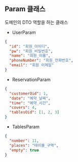 ## Param 클래스

도메인의 DTO 역할을 하는 클래스

* UserParam
```json
{
  "id": "회원_아이디",
  "pw": "회원_비밀번호",
  "name": "회원_이름",
  "phoneNumber": "회원_전화번호",
  "email": "회원 이메일"
}
```

* ReservationParam
```json
{
  "customerOid": 1,
  "date": "예약_날짜",
  "time": "예약_시간",
  "covers": 4,
  "tablesOid": [1, 2, 3]
}
```

* TablesParam
```json
{
  "number": 11,
  "places": "테이블_구역",
  "empty": true
}
```